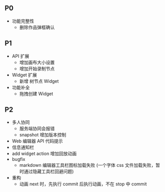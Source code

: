 ## P0
- 功能完整性
  - 删除作品弹框确认

## P1
- API 扩展
  - 增加画布大小设置
  - 增加开始录制节点
- Widget 扩展
  - 新增 树节点 Widget 
- 功能补全
  - 拖拽创建 Widget

## P2
- 多人协同
  - 服务端协同会报错
  - snapshot 增加版本控制
- Web 编辑器 API 代码提示
- 信息通知栏
- add widget action 增加回放动画
- bugfix
  - markdown 编辑器工具栏图标加载失败 (一个字体 css 文件加载失败，暂时通过隐藏工具栏回避问题)
- 重构
  - 动画 next 时，先执行 commit 后执行动画，不在 stop 中 commit